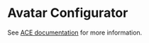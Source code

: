 # Avatar Configurator

See [ACE documentation](https://docs.nvidia.com/ace/latest/modules/avatar_customization/index.html) for more information.
